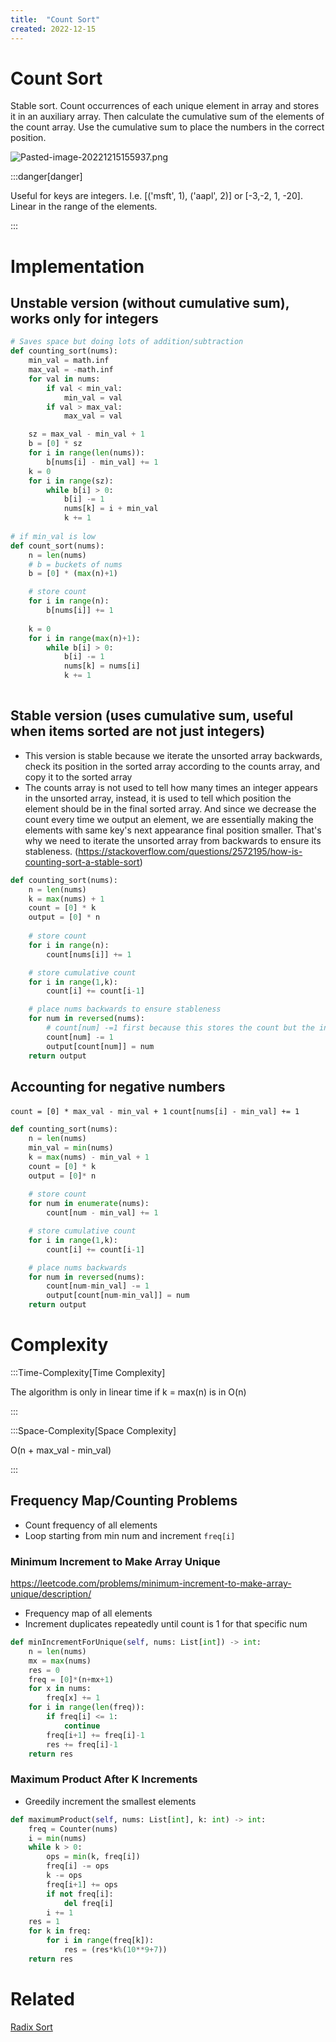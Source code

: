 ```yaml
---
title:  "Count Sort"
created: 2022-12-15
---
```

# Count Sort
Stable sort. Count occurrences of each unique element in array and stores it in an auxiliary array. Then calculate the cumulative sum of the elements of the count array. Use the cumulative sum to place the numbers in the correct position.

![Pasted-image-20221215155937.png](</Pasted-image-20221215155937.png>)

:::danger[danger] 

Useful for keys are integers. I.e. [('msft', 1), ('aapl', 2)] or [-3,-2, 1, -20]. Linear in the range of the elements.

:::


# Implementation

## Unstable version (without cumulative sum), works only for integers
```python
# Saves space but doing lots of addition/subtraction
def counting_sort(nums):
	min_val = math.inf
	max_val = -math.inf
	for val in nums:
		if val < min_val:
			min_val = val
		if val > max_val:
			max_val = val

	sz = max_val - min_val + 1
	b = [0] * sz
	for i in range(len(nums)):
		b[nums[i] - min_val] += 1
	k = 0
	for i in range(sz):
		while b[i] > 0:
			b[i] -= 1
			nums[k] = i + min_val
			k += 1
			
# if min_val is low
def count_sort(nums):
	n = len(nums)
	# b = buckets of nums
	b = [0] * (max(n)+1)

	# store count
	for i in range(n):
		b[nums[i]] += 1
	
	k = 0
	for i in range(max(n)+1):
		while b[i] > 0:
			b[i] -= 1
			nums[k] = nums[i]
			k += 1
		

```

## Stable version (uses cumulative sum, useful when items sorted are not just integers)
- This version is stable because we iterate the unsorted array backwards, check its position in the sorted array according to the counts array, and copy it to the sorted array
- The counts array is not used to tell how many times an integer appears in the unsorted array, instead, it is used to tell which position the element should be in the final sorted array. And since we decrease the count every time we output an element, we are essentially making the elements with same key's next appearance final position smaller. That's why we need to iterate the unsorted array from backwards to ensure its stableness. (https://stackoverflow.com/questions/2572195/how-is-counting-sort-a-stable-sort)


```python
def counting_sort(nums):
	n = len(nums)
	k = max(nums) + 1
	count = [0] * k
	output = [0] * n
	
	# store count
	for i in range(n):
		count[nums[i]] += 1

	# store cumulative count
	for i in range(1,k):
		count[i] += count[i-1]

	# place nums backwards to ensure stableness
	for num in reversed(nums):
		# count[num] -=1 first because this stores the count but the index of the output is 0-based
		count[num] -= 1
		output[count[num]] = num
	return output
```

## Accounting for negative numbers
``count = [0] * max_val - min_val + 1``
``count[nums[i] - min_val] += 1``

```python
def counting_sort(nums):
    n = len(nums)
    min_val = min(nums)
    k = max(nums) - min_val + 1
    count = [0] * k
    output = [0]* n
    
    # store count
    for num in enumerate(nums):
        count[num - min_val] += 1

    # store cumulative count
    for i in range(1,k):
        count[i] += count[i-1]

    # place nums backwards
    for num in reversed(nums):
        count[num-min_val] -= 1
        output[count[num-min_val]] = num
    return output
```

# Complexity

:::Time-Complexity[Time Complexity] 

The algorithm is only in linear time if k = max(n) is in O(n)

:::

:::Space-Complexity[Space Complexity] 

O(n + max_val - min_val)

:::

## Frequency Map/Counting Problems 
- Count frequency of all elements
- Loop starting from min num and increment `freq[i]` 
### Minimum Increment to Make Array Unique 
https://leetcode.com/problems/minimum-increment-to-make-array-unique/description/
- Frequency map of all elements
- Increment duplicates repeatedly until count is 1 for that specific num
```python
def minIncrementForUnique(self, nums: List[int]) -> int:
	n = len(nums)
	mx = max(nums)
	res = 0
	freq = [0]*(n+mx+1)
	for x in nums:
		freq[x] += 1
	for i in range(len(freq)):
		if freq[i] <= 1:
			continue
		freq[i+1] += freq[i]-1
		res += freq[i]-1
	return res
```

### Maximum Product After K Increments
- Greedily increment the smallest elements
```python
def maximumProduct(self, nums: List[int], k: int) -> int:
	freq = Counter(nums)
	i = min(nums)
	while k > 0:
		ops = min(k, freq[i])
		freq[i] -= ops
		k -= ops
		freq[i+1] += ops
		if not freq[i]:
			del freq[i]
		i += 1
	res = 1
	for k in freq:
		for i in range(freq[k]):
			res = (res*k%(10**9+7))
	return res
```
# Related
[Radix Sort](</docs/Algorithms/Priority Queue and Sorting/Radix Sort.md>)